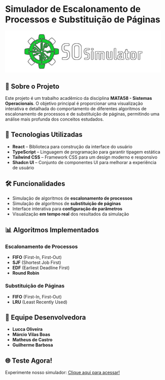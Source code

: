 # **Simulador de Escalonamento de Processos e Substituição de Páginas**

![Logo](/src/assets/logowithtext.png)

## 📌 **Sobre o Projeto**
Este projeto é um trabalho acadêmico da disciplina **MATA58 - Sistemas Operacionais**. O objetivo principal é proporcionar uma visualização interativa e detalhada do comportamento de diferentes algoritmos de escalonamento de processos e de substituição de páginas, permitindo uma análise mais profunda dos conceitos estudados.

## 🚀 **Tecnologias Utilizadas**
- **React** – Biblioteca para construção da interface do usuário
- **TypeScript** – Linguagem de programação para garantir tipagem estática
- **Tailwind CSS** – Framework CSS para um design moderno e responsivo
- **Shadcn UI** – Conjunto de componentes UI para melhorar a experiência de usuário

## 🛠️ **Funcionalidades**
- Simulação de algoritmos de **escalonamento de processos**
- Simulação de algoritmos de **substituição de páginas**
- Interface interativa para **configuração de parâmetros**
- Visualização **em tempo real** dos resultados da simulação

## 📊 **Algoritmos Implementados**
### **Escalonamento de Processos**
- **FIFO** (First-In, First-Out)
- **SJF** (Shortest Job First)
- **EDF** (Earliest Deadline First)
- **Round Robin**

### **Substituição de Páginas**
- **FIFO** (First-In, First-Out)
- **LRU** (Least Recently Used)

## 👥 **Equipe Desenvolvedora**
- **Lucca Oliveira**
- **Márcio Vilas Boas**
- **Matheus de Castro**
- **Guilherme Barbosa**

## 🌐 **Teste Agora!**
Experimente nosso simulador: 
[Clique aqui para acessar!](https://matheuscasmd.github.io/simulador_escalonamento/#/home)
